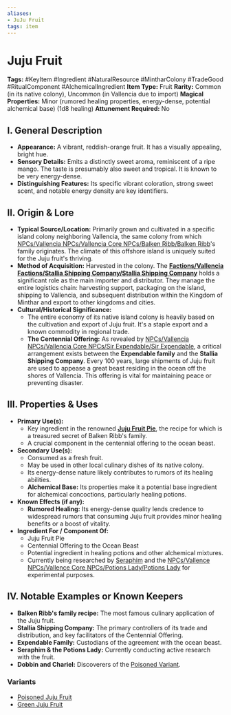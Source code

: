 ```yaml
---
aliases:
- JuJu Fruit
tags: item
---
```


# Juju Fruit

**Tags:** #KeyItem #Ingredient #NaturalResource #MintharColony #TradeGood #RitualComponent #AlchemicalIngredient
**Item Type:** Fruit
**Rarity:** Common (in its native colony), Uncommon (in Vallencia due to import)
**Magical Properties:** Minor (rumored healing properties, energy-dense, potential alchemical base) (1d8 healing)
**Attunement Required:** No

## I. General Description

* **Appearance:** A vibrant, reddish-orange fruit. It has a visually appealing, bright hue.
* **Sensory Details:** Emits a distinctly sweet aroma, reminiscent of a ripe mango. The taste is presumably also sweet and tropical. It is known to be very energy-dense.
* **Distinguishing Features:** Its specific vibrant coloration, strong sweet scent, and notable energy density are key identifiers.

## II. Origin & Lore

* **Typical Source/Location:** Primarily grown and cultivated in a specific island colony neighboring Vallencia, the same colony from which [NPCs/Vallencia NPCs/Vallencia Core NPCs/Balken Ribb/Balken Ribb](npcs/vallencia-npcs/vallencia-core-npcs/balken-ribb/balken-ribb.md)'s family originates. The climate of this offshore island is uniquely suited for the Juju fruit's thriving.
* **Method of Acquisition:** Harvested in the colony. The **[Factions/Vallencia Factions/Stallia Shipping Company/Stallia Shipping Company](factions/vallencia-factions/stallia-shipping-company/stallia-shipping-company.md)** holds a significant role as the main importer and distributor. They manage the entire logistics chain: harvesting support, packaging on the island, shipping to Vallencia, and subsequent distribution within the Kingdom of Minthar and export to other kingdoms and cities.
* **Cultural/Historical Significance:**
  * The entire economy of its native island colony is heavily based on the cultivation and export of Juju fruit. It's a staple export and a known commodity in regional trade.
  * **The Centennial Offering:** As revealed by [NPCs/Vallencia NPCs/Vallencia Core NPCs/Sir Expendable/Sir Expendable](npcs/vallencia-npcs/vallencia-core-npcs/sir-expendable/sir-expendable.md), a critical arrangement exists between the **Expendable family** and the **Stallia Shipping Company**. Every 100 years, large shipments of Juju fruit are used to appease a great beast residing in the ocean off the shores of Vallencia. This offering is vital for maintaining peace or preventing disaster.

## III. Properties & Uses

* **Primary Use(s):**
  * Key ingredient in the renowned **[Juju Fruit Pie](../Miscellaneous%20Items/Juju%20Fruit%20Pie.md)**, the recipe for which is a treasured secret of Balken Ribb's family.
  * A crucial component in the centennial offering to the ocean beast.
* **Secondary Use(s):**
  * Consumed as a fresh fruit.
  * May be used in other local culinary dishes of its native colony.
  * Its energy-dense nature likely contributes to rumors of its healing abilities.
  * **Alchemical Base:** Its properties make it a potential base ingredient for alchemical concoctions, particularly healing potions.
* **Known Effects (if any):**
  * **Rumored Healing:** Its energy-dense quality lends credence to widespread rumors that consuming Juju fruit provides minor healing benefits or a boost of vitality.
* **Ingredient For / Component Of:**
  * Juju Fruit Pie
  * Centennial Offering to the Ocean Beast
  * Potential ingredient in healing potions and other alchemical mixtures.
  * Currently being researched by [Seraphim](npcs/vallence-npcs/iron-veil-npcs/seraphim-vos/seraphim-vos.md) and the [NPCs/Vallence NPCs/Vallence Core NPCs/Potions Lady/Potions Lady](npcs/vallence-npcs/vallence-core-npcs/potions-lady/potions-lady.md) for experimental purposes.

## IV. Notable Examples or Known Keepers

* **Balken Ribb's family recipe:** The most famous culinary application of the Juju fruit.
* **Stallia Shipping Company:** The primary controllers of its trade and distribution, and key facilitators of the Centennial Offering.
* **Expendable Family:** Custodians of the agreement with the ocean beast.
* **Seraphim & the Potions Lady:** Currently conducting active research with the fruit.
* **Dobbin and Chariel:** Discoverers of the [Poisoned Variant](Poisoned%20Juju%20Fruit).

### Variants

* [Poisoned Juju Fruit](Poisoned%20Juju%20Fruit.md)
* [Green Juju Fruit](items/key-items/green-juju-fruit.md)

